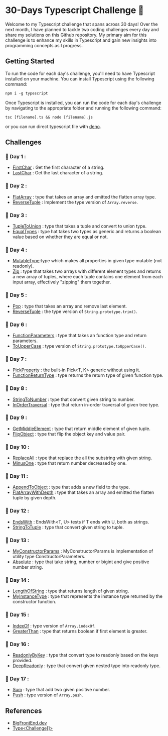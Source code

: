 # 30-Days Typescript Challenge :dart:

Welcome to my Typescript challenge that spans across 30 days! Over the next month, I have planned to tackle two coding challenges every day and share my solutions on this Github repository. My primary aim for this challenge is to enhance my skills in Typescript and gain new insights into programming concepts as I progress.

## Getting Started

To run the code for each day's challenge, you'll need to have Typescript installed on your machine. You can install Typescript using the following command:

```
npm i -g typescript
```

Once Typescript is installed, you can run the code for each day's challenge by navigating to the appropriate folder and running the following command:

```
tsc [filename].ts && node [filename].js
```

or you can run direct typescript file with [deno](https://deno.land/manual@v1.32.3/introduction).

## Challenges

### :date: Day 1 :

- [FirstChar](./Day-1/FirstChar.ts) : Get the first character of a string.
- [LastChar](./Day-1/LastChar.ts) : Get the last character of a string.

### :date: Day 2 :

- [FlatArray](./Day-2/FlatArray.ts) : type that takes an array and emitted the flatten array type.
- [ReverseTuple](./Day-2/ReverseTuple.ts) : Implement the type version of `Array.reverse`.

### :date: Day 3 :

- [TupleToUnion](./Day-3/TupleToUnion.ts) : type that takes a tuple and convert to union type.
- [EqualTypes](./Day-3/EqualTypes.ts) : type hat takes two types as generic and returns a boolean value based on whether they are equal or not.

### :date: Day 4 :

- [MutableType](./Day-4/MutableType.ts):type which makes all properties in given type mutable (not readonly).
- [Zip](./Day-4/Zip.ts) : type that takes two arrays with different element types and returns a new array of tuples, where each tuple contains one element from each input array, effectively "zipping" them together.

### :date: Day 5 :

- [Pop](./Day-5/Pop.ts) : type that takes an array and remove last element.
- [ReverseTuple](./Day-5/Trim.ts.ts) : the type version of `String.prototype.trim()`.

### :date: Day 6 :

- [FunctionParameters](./Day-6/FunctionParameters.ts) : type that takes an function type and return parameters.
- [ToUpperCase](./Day-6/ToUpperCase.ts) : type version of `String.prototype.toUpperCase()`.

### :date: Day 7 :

- [PickProperty](./Day-7/PickProperty.ts) : the built-in Pick<T, K> generic without using it.
- [FunctionReturnType](./Day-7/FunctionReturnType.ts) : type returns the return type of given function type.

### :date: Day 8 :

- [StringToNumber](./Day-8/StringToNumber.ts) : type that convert given string to number.
- [InOrderTraversal](./Day-8/InOrderTravesal.ts) : type that return in-order traversal of given tree type.

### :date: Day 9 :

- [GetMiddleElement](./Day-9/GetMiddleElement.ts) : type that return middle element of given tuple.
- [FlipObject](./Day-9/FlipObject.ts) : type that flip the object key and value pair.

### :date: Day 10 :

- [ReplaceAll](./Day-10/ReplaceAll.ts) : type that replace the all the substring with given string.
- [MinusOne](./Day-10/MinusOne.ts) : type that return number decreased by one.

### :date: Day 11 :

- [AppendToObject](./Day-11/AppendToObject.ts) : type that adds a new field to the type.
- [FlatArrayWithDepth](./Day-11/FlatArrayWithDepth.ts) : type that takes an array and emitted the flatten tuple by given depth.

### :date: Day 12 :

- [EndsWith](./Day-12/EndsWith.ts) : EndsWith<T, U> tests if T ends with U, both as strings.
- [StringToTuple](./Day-12/StringToTuple.ts) : type that convert given string to tuple.

### :date: Day 13 :

- [MyConstructorParams](./Day-13/MyConstructorParams.ts) : MyConstructorParams is implementation of utility type ConstructorParameters.
- [Absolute](./Day-13/Absolute.ts) : type that take string, number or bigint and give positive number string.

### :date: Day 14 :

- [LengthOfString](./Day-14/LengthOfString.ts) : type that returns length of given string.
- [MyInstanceType](./Day-14/MyInstanceType.ts) : type that represents the instance type returned by the constructor function.

### :date: Day 15 :

- [IndexOf](./Day-15/IndexOf.ts) : type version of `Array.indexOf`.
- [GreaterThan](./Day-15/GreaterThan.ts) : type that returns boolean if first element is greater.

### :date: Day 16 :

- [ReadonlyByKey](./Day-16/ReadonlyByKey.ts) : type that convert type to readonly based on the keys provided.
- [DeepReadonly](./Day-16/DeepReadonly.ts) : type that convert given nested type into readonly type.

### :date: Day 17 :

- [Sum](./Day-17/Sum.ts) : type that add two given positive number.
- [Push](./Day-17/Push.ts) : type version of `Array.push`.

## References

- [BigFrontEnd.dev](https://bigfrontend.dev/)
- [Type\<Challenge[]>](https://tsch.js.org/)
